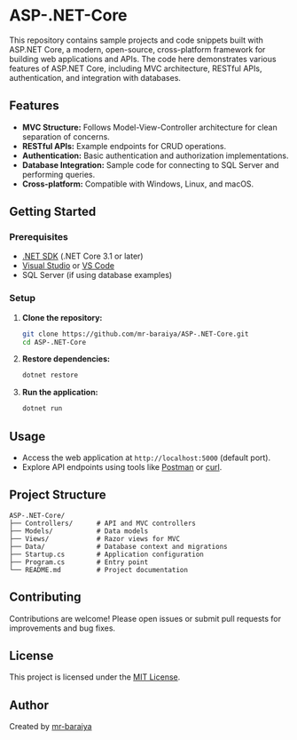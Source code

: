 # ASP-.NET-Core

This repository contains sample projects and code snippets built with ASP.NET Core, a modern, open-source, cross-platform framework for building web applications and APIs. The code here demonstrates various features of ASP.NET Core, including MVC architecture, RESTful APIs, authentication, and integration with databases.

## Features

- **MVC Structure:** Follows Model-View-Controller architecture for clean separation of concerns.
- **RESTful APIs:** Example endpoints for CRUD operations.
- **Authentication:** Basic authentication and authorization implementations.
- **Database Integration:** Sample code for connecting to SQL Server and performing queries.
- **Cross-platform:** Compatible with Windows, Linux, and macOS.

## Getting Started

### Prerequisites

- [.NET SDK](https://dotnet.microsoft.com/download) (.NET Core 3.1 or later)
- [Visual Studio](https://visualstudio.microsoft.com/) or [VS Code](https://code.visualstudio.com/)
- SQL Server (if using database examples)

### Setup

1. **Clone the repository:**
   ```bash
   git clone https://github.com/mr-baraiya/ASP-.NET-Core.git
   cd ASP-.NET-Core
   ```
2. **Restore dependencies:**
   ```bash
   dotnet restore
   ```
3. **Run the application:**
   ```bash
   dotnet run
   ```

## Usage

- Access the web application at `http://localhost:5000` (default port).
- Explore API endpoints using tools like [Postman](https://www.postman.com/) or [curl](https://curl.se/).

## Project Structure

```
ASP-.NET-Core/
├── Controllers/      # API and MVC controllers
├── Models/           # Data models
├── Views/            # Razor views for MVC
├── Data/             # Database context and migrations
├── Startup.cs        # Application configuration
├── Program.cs        # Entry point
└── README.md         # Project documentation
```

## Contributing

Contributions are welcome! Please open issues or submit pull requests for improvements and bug fixes.

## License

This project is licensed under the [MIT License](LICENSE).

## Author

Created by [mr-baraiya](https://github.com/mr-baraiya)
